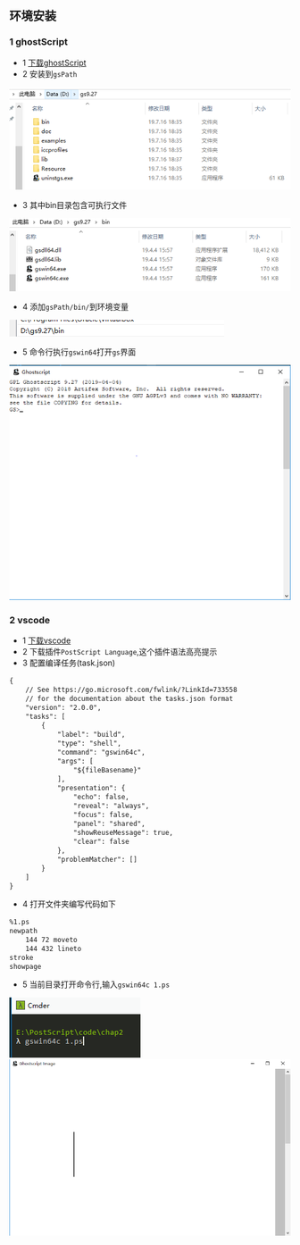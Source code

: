 ## 环境安装

### 1 ghostScript
- 1 [下载ghostScript](https://www.ghostscript.com/download.html)
- 2 安装到`gsPath` 
 
![gs文件夹](../img/gs文件夹.PNG)

- 3 其中bin目录包含可执行文件

![gs命令行](../img/gs命令行.PNG)

- 4 添加`gsPath/bin/`到环境变量

![gs环境变量](../img/gs环境变量.PNG)

- 5 命令行执行`gswin64`打开`gs`界面

![gs](../img/gs初始化界面.PNG)
  
### 2 vscode
- 1 [下载vscode](https://code.visualstudio.com/)
- 2 下载插件`PostScript Language`,这个插件语法高亮提示
- 3 配置编译任务(task.json)
```
{
    // See https://go.microsoft.com/fwlink/?LinkId=733558
    // for the documentation about the tasks.json format
    "version": "2.0.0",
    "tasks": [
        {
            "label": "build",
            "type": "shell",
            "command": "gswin64c",
            "args": [
                "${fileBasename}"
            ],
            "presentation": {
                "echo": false,
                "reveal": "always",
                "focus": false,
                "panel": "shared",
                "showReuseMessage": true,
                "clear": false
            },
            "problemMatcher": []
        }
    ]
}
```
- 4 打开文件夹编写代码如下
```
%1.ps
newpath
    144 72 moveto
    144 432 lineto
stroke
showpage
```
- 5 当前目录打开命令行,输入`gswin64c 1.ps` 

![gs测试](../img/gs测试.PNG)
![gsdemo](../img/gsDemo.PNG)